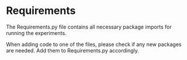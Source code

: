 # Requirements

The Requirements.py file contains all necessary package imports for running the experiments. 

When adding code to one of the files, please check if any new packages are needed. Add them to Requirements.py accordingly. 
